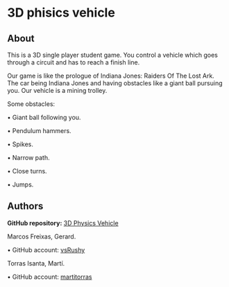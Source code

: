# 3D phisics vehicle

## About
This is a 3D single player student game. You control a vehicle which goes through a circuit and has to reach a finish line.

Our game is like the prologue of Indiana Jones: Raiders Of The Lost Ark. The car being Indiana Jones and having obstacles like a giant ball pursuing you. Our vehicle is a mining trolley.

Some obstacles:

• Giant ball following you.

• Pendulum hammers.

• Spikes.

• Narrow path.

• Close turns.

• Jumps.

## Authors

**GitHub repository:** [3D Physics Vehicle](https://github.com/martitorras/3D-phisics-vehicle)

Marcos Freixas, Gerard.

• GitHub account: [vsRushy](https://github.com/vsRushy)

Torras Isanta, Martí.

• GitHub account: [martitorras](https://github.com/martitorras)